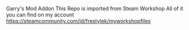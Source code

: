 Garry's Mod Addon
This Repo is imported from Steam Workshop
All of it you can find on my account https://steamcommunity.com/id/frestylek/myworkshopfiles
